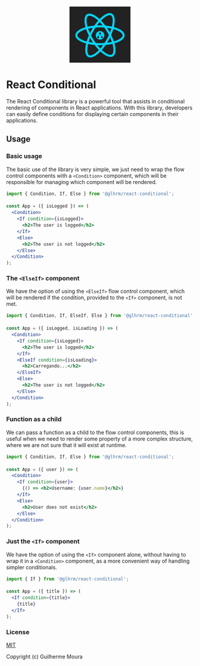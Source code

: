 <p align="center">
  <img
		style="object: contain; height: 150px"
		src="https://raw.githubusercontent.com/glhrmoura/react-conditional/main/src/static/images/logo.png"
	/>
</p>

# React Conditional

The React Conditional library is a powerful tool that assists in conditional rendering of components in React applications. With this library, developers can easily define conditions for displaying certain components in their applications.

## Usage

### Basic usage

The basic use of the library is very simple, we just need to wrap the flow control components with a `<Condition>` component, which will be responsible for managing which component will be rendered.

```jsx
import { Condition, If, Else } from '@glhrm/react-conditional';

const App = ({ isLogged }) => (
  <Condition>
    <If condition={isLogged}>
      <h2>The user is logged</h2>
    </If>
    <Else>
      <h2>The user is not logged</h2>
    </Else>
  </Condition>
);
```

### The `<ElseIf>` component

We have the option of using the `<ElseIf>` flow control component, which will be rendered if the condition, provided to the `<If>` component, is not met.

```jsx
import { Condition, If, ElseIf, Else } from '@glhrm/react-conditional';

const App = ({ isLogged, isLoading }) => (
  <Condition>
    <If condition={isLogged}>
      <h2>The user is logged</h2>
    </If>
    <ElseIf condition={isLoading}>
      <h2>Carregando...</h2>
    </ElseIf>
    <Else>
      <h2>The user is not logged</h2>
    </Else>
  </Condition>
);
```

### Function as a child

We can pass a function as a child to the flow control components, this is useful when we need to render some property of a more complex structure, where we are not sure that it will exist at runtime.

```jsx
import { Condition, If, Else } from '@glhrm/react-conditional';

const App = ({ user }) => (
  <Condition>
    <If condition={user}>
      {() => <h2>Username: {user.name}</h2>}
    </If>
    <Else>
      <h2>User does not exist</h2>
    </Else>
  </Condition>
);
```

### Just the `<If>` component

We have the option of using the `<If>` component alone, without having to wrap it in a `<Condition>` component, as a more convenient way of handling simpler conditionals.

```jsx
import { If } from '@glhrm/react-conditional';

const App = ({ title }) => (
  <If condition={title}>
    {title}
  </If>
);
```

### License

[MIT](https://github.com/glhrmoura/react-conditional/blob/main/LICENSE)

Copyright (c) Guilherme Moura
